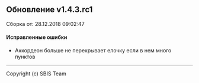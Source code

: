 ## Обновление v1.4.3.rc1

Сборка от: 28.12.2018 09:02:47

#### Исправленные ошибки

* Аккордеон больше не перекрывает елочку если в нем много пунктов

---

Copyright (c) SBIS Team